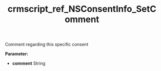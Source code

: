 ﻿---
title: crmscript_ref_NSConsentInfo_SetComment
description: NSConsentInfo.SetComment(String comment)
intellisense: NSConsentInfo.SetComment
keywords: NSConsentInfo, GetComment
so.topic: reference
---

Comment regarding this specific consent

**Parameter:** 
 - **comment** String

